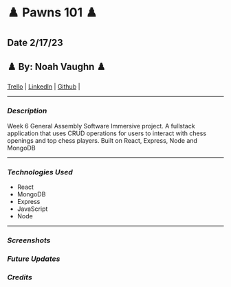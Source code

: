 # ♟️ Pawns 101 ♟️

## Date 2/17/23

## ♟️ By: Noah Vaughn ♟️

[Trello](https://trello.com/b/bga8bsP1/pawns-101)
|
[LinkedIn](https://www.linkedin.com/in/noahvaughn/)
|
[Github](https://github.com/noahdvaughn)
|

---

### **_Description_**

Week 6 General Assembly Software Immersive project. A fullstack application that uses CRUD operations for users to interact with chess openings and top chess players. Built on React, Express, Node and MongoDB

---

### **_Technologies Used_**

- React
- MongoDB
- Express
- JavaScript
- Node

---

### **_Screenshots_**

### **_Future Updates_**

### **_Credits_**
